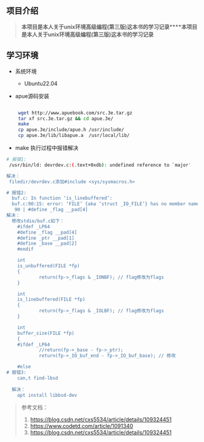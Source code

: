 ## 项目介绍

> **本项目是本人关于unix环境高级编程(第三版)这本书的学习记录****本项目是本人关于unix环境高级编程(第三版)这本书的学习记录**

## 学习环境

* 系统环境

  * Ubuntu22.04

* apue源码安装

  ```sh
  
   wget http://www.apuebook.com/src.3e.tar.gz
   tar xf src.3e.tar.gz && cd apue.3e/
   make 
   cp apue.3e/include/apue.h /usr/include/
   cp apue.3e/lib/libapue.a  /usr/local/lib/
  
  ```

* make 执行过程中报错解决

```sh
# 报错1:
 /usr/bin/ld: devrdev.c:(.text+0xdb): undefined reference to `major'

解决：
 filedir/devrdev.c添加#include <sys/sysmacros.h>

# 报错2:
  buf.c: In function ‘is_linebuffered’:
  buf.c:90:15: error: ‘FILE’ {aka ‘struct _IO_FILE’} has no member named ‘__pad’; did you mean ‘__pad5’?
   90 | #define _flag __pad[4]
解决：
  修改stdio/buf.c如下：
    #ifdef _LP64
    #define _flag __pad[4]
    #define _ptr __pad[1]
    #define _base __pad[2]
    #endif

    int
    is_unbuffered(FILE *fp)
    {
            return(fp->_flags & _IONBF); // flag修改为flags
    }

    int
    is_linebuffered(FILE *fp)
    {
            return(fp->_flags & _IOLBF); // flag修改为flags
    }

    int
    buffer_size(FILE *fp)
    {
    #ifdef _LP64
            //return(fp->_base - fp->_ptr);
            return(fp->_IO_buf_end - fp->_IO_buf_base); // 修改

    #else
# 报错3:
    can,t find-lbsd
    
  解决：
    apt install libbsd-dev
```



> 参考文档：
>
> 1. https://blog.csdn.net/cxs5534/article/details/109324451
> 2. https://www.codetd.com/article/1091340
> 3. https://blog.csdn.net/cxs5534/article/details/109324451


